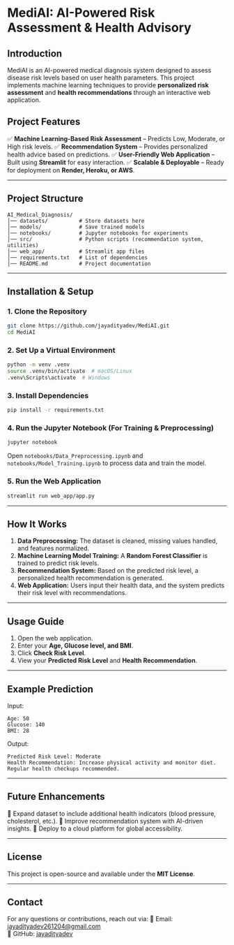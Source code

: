 # **MediAI: AI-Powered Risk Assessment & Health Advisory**

## **Introduction**
MediAI is an AI-powered medical diagnosis system designed to assess disease risk levels based on user health parameters. This project implements machine learning techniques to provide **personalized risk assessment** and **health recommendations** through an interactive web application.

## **Project Features**
✅ **Machine Learning-Based Risk Assessment** – Predicts Low, Moderate, or High risk levels.
✅ **Recommendation System** – Provides personalized health advice based on predictions.
✅ **User-Friendly Web Application** – Built using **Streamlit** for easy interaction.
✅ **Scalable & Deployable** – Ready for deployment on **Render, Heroku, or AWS**.

---

## **Project Structure**
```
AI_Medical_Diagnosis/
│── datasets/          # Store datasets here
│── models/            # Save trained models
│── notebooks/         # Jupyter notebooks for experiments
│── src/               # Python scripts (recommendation system, utilities)
│── web_app/           # Streamlit app files
│── requirements.txt   # List of dependencies
│── README.md          # Project documentation
```

---

## **Installation & Setup**
### **1. Clone the Repository**
```bash
git clone https://github.com/jayadityadev/MediAI.git
cd MediAI
```

### **2. Set Up a Virtual Environment**
```bash
python -m venv .venv
source .venv/bin/activate  # macOS/Linux
.venv\Scripts\activate  # Windows
```

### **3. Install Dependencies**
```bash
pip install -r requirements.txt
```

### **4. Run the Jupyter Notebook (For Training & Preprocessing)**
```bash
jupyter notebook
```
Open `notebooks/Data_Preprocessing.ipynb` and `notebooks/Model_Training.ipynb` to process data and train the model.

### **5. Run the Web Application**
```bash
streamlit run web_app/app.py
```

---

## **How It Works**
1. **Data Preprocessing:** The dataset is cleaned, missing values handled, and features normalized.
2. **Machine Learning Model Training:** A **Random Forest Classifier** is trained to predict risk levels.
3. **Recommendation System:** Based on the predicted risk level, a personalized health recommendation is generated.
4. **Web Application:** Users input their health data, and the system predicts their risk level with recommendations.

---

## **Usage Guide**
1. Open the web application.
2. Enter your **Age, Glucose level, and BMI**.
3. Click **Check Risk Level**.
4. View your **Predicted Risk Level** and **Health Recommendation**.

---

## **Example Prediction**
Input:
```
Age: 50
Glucose: 140
BMI: 28
```
Output:
```
Predicted Risk Level: Moderate
Health Recommendation: Increase physical activity and monitor diet. Regular health checkups recommended.
```

---

## **Future Enhancements**
🔹 Expand dataset to include additional health indicators (blood pressure, cholesterol, etc.).
🔹 Improve recommendation system with AI-driven insights.
🔹 Deploy to a cloud platform for global accessibility.

---

## **License**
This project is open-source and available under the **MIT License**.

---

## **Contact**
For any questions or contributions, reach out via:
📧 Email: jayadityadev261204@gmail.com  
🐙 GitHub: [jayadityadev](https://github.com/jayadityadev)
